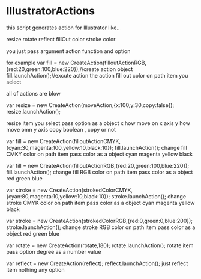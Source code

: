 # IllustratorActions

this script generates action for Illustrator like..

resize
rotate
reflect
fillOut color
stroke color


you just pass argument action function and option

for example
var fill = new CreateAction(filloutActionRGB,{red:20,green:100,blue:220});//create action object
fill.launchAction();//excute action
the action fill out color on path item you select

all of actions are blow


var resize = new CreateAction(moveAction,{x:100,y:30,copy:false});
resize.launchAction();

resize item you select 
pass option as a object
x how move on x axis
y how move omn y axis
copy boolean , copy or not

var fill = new CreateAction(filloutActionCMYK,{cyan:30,magenta:100,yellow:10,black:10});
fill.launchAction();
change fill CMKY color on path item
pass color as a object
cyan magenta yellow black

var fill = new CreateAction(filloutActionRGB,{red:20,green:100,blue:220});
fill.launchAction();
change fill RGB color on path item
pass color as a object
red green blue

var stroke = new CreateAction(strokedColorCMYK,{cyan:80,magenta:10,yellow:10,black:10});
stroke.launchAction();
change stroke CMYK color on path item
pass color as a object
cyan magenta yellow black

var stroke = new CreateAction(strokedColorRGB,{red:0,green:0,blue:200});
stroke.launchAction();
change stroke RGB color on path item
pass color as a object
red green blue

var rotate = new CreateAction(rotate,180);
rotate.launchAction();
rotate item 
pass option degree as a number value 

var reflect = new CreateAction(reflect);
reflect.launchAction();
just reflect item
nothing any option
